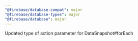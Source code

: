 ```yaml
---
"@firebase/database-compat": major
"@firebase/database-types": major
"@firebase/database": major
---
```


Updated type of action parameter for DataSnapshot#forEach
